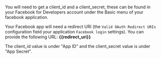 You will need to get a client_id and a client_secret, these can be found in your Facebook for Developers account under the Basic menu of your facebook application.

Your Facebook app will need a redirect URI (the `Valid OAuth Redirect URIs` configuration field your application `Facebook login` settings). You can provide the following URL: **{{redirect_uri}}**

The client_id value is under "App ID" and the client_secret value is under "App Secret".
